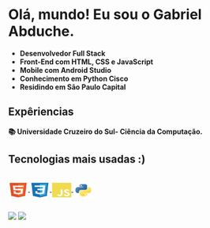 <h1> Olá, mundo! Eu sou o Gabriel Abduche.</> </h1>

<ul>
  <strong>
    <li>Desenvolvedor Full Stack</li>
    <li>Front-End com HTML, CSS e JavaScript</li>
    <li>Mobile com Android Studio</li>
    <li>Conhecimento em Python Cisco</li>
    <li>Residindo em São Paulo Capital</li>
  </strong>
</ul>

## Expêriencias

<strong>
📚 Universidade Cruzeiro do Sul- Ciência da Computação. <br>
</strong>


<h2>Tecnologias mais usadas :)</h2>

<div>
  <a href="https://beacons.ai/GabrielAbduche">
</div>

<div style="display: inline_block"><br>
  <img align="center" alt="HTML" height="30" width="40" src="https://raw.githubusercontent.com/devicons/devicon/master/icons/html5/html5-original.svg">
  <img align="center" alt="CSS" height="30" width="40" src="https://raw.githubusercontent.com/devicons/devicon/master/icons/css3/css3-original.svg">
  <img align="center" alt="Js" height="30" width="40" src="https://raw.githubusercontent.com/devicons/devicon/master/icons/javascript/javascript-plain.svg">
  <img align="center" alt="Python" height="30" width="40" src="https://raw.githubusercontent.com/devicons/devicon/master/icons/python/python-original.svg">
</div>
  
  ##
 
  <a href="https://www.linkedin.com/in/gabriel-abduche/" target="_blank"><img src="https://img.shields.io/badge/-LinkedIn-%230077B5?style=for-the-badge&logo=linkedin&logoColor=white" target="_blank"></a>
  <a href="https://github.com/GabrielAbduche" target="_blank"><img src="https://img.shields.io/badge/github-121013?style=for-the-badge&logo=github&logoColor=white"></a> 
